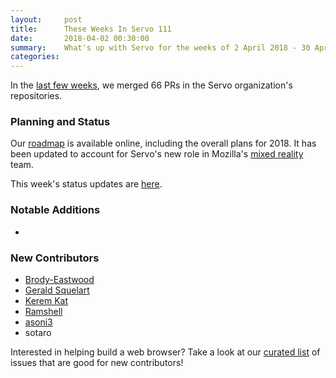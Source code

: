 ```yaml
---
layout:     post
title:      These Weeks In Servo 111
date:       2018-04-02 00:30:00
summary:    What's up with Servo for the weeks of 2 April 2018 - 30 April 2018
categories:
---
```


In the [last few weeks](https://github.com/pulls?utf8=%E2%9C%93&q=is%3Apr+is%3Amerged+closed%3A2018-04-02..2018-04-30+user%3Aservo+),
we merged 66 PRs in the Servo organization's repositories.

### Planning and Status

Our [roadmap](https://github.com/servo/servo/wiki/Roadmap) is available online, including the overall plans for 2018.
It has been updated to account for Servo's new role in Mozilla's [mixed reality](https://blog.servo.org/2018/03/09/servo-and-mixed-reality/) team.

This week's status updates are [here](https://www.standu.ps/project/servo/).

### Notable Additions

-

### New Contributors

- [Brody-Eastwood](https://github.com/Brody-Eastwood)
- [Gerald Squelart](https://github.com/squelart)
- [Kerem Kat](https://github.com/krk)
- [Ramshell](https://github.com/Ramshell)
- [asoni3](https://github.com/asoni3)
- sotaro

Interested in helping build a web browser? Take a look at our [curated list](https://starters.servo.org/) of issues that are good for new contributors!
